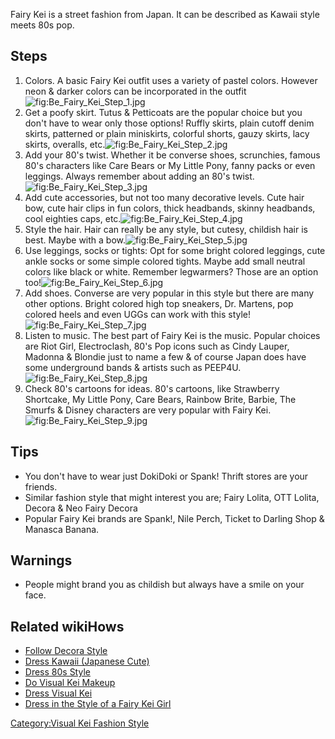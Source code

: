 Fairy Kei is a street fashion from Japan. It can be described as Kawaii
style meets 80s pop.

## Steps

1.  Colors. A basic Fairy Kei outfit uses a variety of pastel colors.
    However neon & darker colors can be incorporated in the
    outfit![](Be_Fairy_Kei_Step_1.jpg "fig:Be_Fairy_Kei_Step_1.jpg")
2.  Get a poofy skirt. Tutus & Petticoats are the popular choice but you
    don't have to wear only those options! Ruffly skirts, plain cutoff
    denim skirts, patterned or plain miniskirts, colorful shorts, gauzy
    skirts, lacy skirts, overalls,
    etc.![](Be_Fairy_Kei_Step_2.jpg "fig:Be_Fairy_Kei_Step_2.jpg")
3.  Add your 80's twist. Whether it be converse shoes, scrunchies,
    famous 80's characters like Care Bears or My Little Pony, fanny
    packs or even leggings. Always remember about adding an 80's
    twist.![](Be_Fairy_Kei_Step_3.jpg "fig:Be_Fairy_Kei_Step_3.jpg")
4.  Add cute accessories, but not too many decorative levels. Cute hair
    bow, cute hair clips in fun colors, thick headbands, skinny
    headbands, cool eighties caps,
    etc.![](Be_Fairy_Kei_Step_4.jpg "fig:Be_Fairy_Kei_Step_4.jpg")
5.  Style the hair. Hair can really be any style, but cutesy, childish
    hair is best. Maybe with a
    bow.![](Be_Fairy_Kei_Step_5.jpg "fig:Be_Fairy_Kei_Step_5.jpg")
6.  Use leggings, socks or tights: Opt for some bright colored leggings,
    cute ankle socks or some simple colored tights. Maybe add small
    neutral colors like black or white. Remember legwarmers? Those are
    an option
    too!![](Be_Fairy_Kei_Step_6.jpg "fig:Be_Fairy_Kei_Step_6.jpg")
7.  Add shoes. Converse are very popular in this style but there are
    many other options. Bright colored high top sneakers, Dr. Martens,
    pop colored heels and even UGGs can work with this
    style!![](Be_Fairy_Kei_Step_7.jpg "fig:Be_Fairy_Kei_Step_7.jpg")
8.  Listen to music. The best part of Fairy Kei is the music. Popular
    choices are Riot Girl, Electroclash, 80's Pop icons such as Cindy
    Lauper, Madonna & Blondie just to name a few & of course Japan does
    have some underground bands & artists such as
    PEEP4U.![](Be_Fairy_Kei_Step_8.jpg "fig:Be_Fairy_Kei_Step_8.jpg")
9.  Check 80's cartoons for ideas. 80's cartoons, like Strawberry
    Shortcake, My Little Pony, Care Bears, Rainbow Brite, Barbie, The
    Smurfs & Disney characters are very popular with Fairy
    Kei.![](Be_Fairy_Kei_Step_9.jpg "fig:Be_Fairy_Kei_Step_9.jpg")

## Tips

-   You don't have to wear just DokiDoki or Spank! Thrift stores are
    your friends.
-   Similar fashion style that might interest you are; Fairy Lolita, OTT
    Lolita, Decora & Neo Fairy Decora
-   Popular Fairy Kei brands are Spank!, Nile Perch, Ticket to Darling
    Shop & Manasca Banana.

## Warnings

-   People might brand you as childish but always have a smile on your
    face.

## Related wikiHows

-   [Follow Decora Style](Follow_Decora_Style "wikilink")
-   [Dress Kawaii (Japanese
    Cute)](Dress_Kawaii_(Japanese_Cute) "wikilink")
-   [Dress 80s Style](Dress_80s_Style "wikilink")
-   [Do Visual Kei Makeup](Do_Visual_Kei_Makeup "wikilink")
-   [Dress Visual Kei](Dress_Visual_Kei "wikilink")
-   [Dress in the Style of a Fairy Kei
    Girl](Dress_in_the_Style_of_a_Fairy_Kei_Girl "wikilink")

[Category:Visual Kei Fashion
Style](Category:Visual_Kei_Fashion_Style "wikilink")